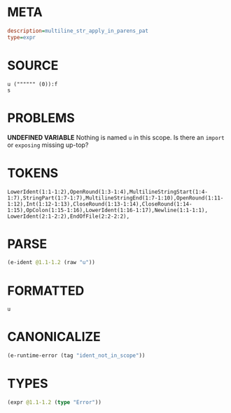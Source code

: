 # META
~~~ini
description=multiline_str_apply_in_parens_pat
type=expr
~~~
# SOURCE
~~~roc
u ("""""" (0)):f
s
~~~
# PROBLEMS
**UNDEFINED VARIABLE**
Nothing is named `u` in this scope.
Is there an `import` or `exposing` missing up-top?

# TOKENS
~~~zig
LowerIdent(1:1-1:2),OpenRound(1:3-1:4),MultilineStringStart(1:4-1:7),StringPart(1:7-1:7),MultilineStringEnd(1:7-1:10),OpenRound(1:11-1:12),Int(1:12-1:13),CloseRound(1:13-1:14),CloseRound(1:14-1:15),OpColon(1:15-1:16),LowerIdent(1:16-1:17),Newline(1:1-1:1),
LowerIdent(2:1-2:2),EndOfFile(2:2-2:2),
~~~
# PARSE
~~~clojure
(e-ident @1.1-1.2 (raw "u"))
~~~
# FORMATTED
~~~roc
u
~~~
# CANONICALIZE
~~~clojure
(e-runtime-error (tag "ident_not_in_scope"))
~~~
# TYPES
~~~clojure
(expr @1.1-1.2 (type "Error"))
~~~
